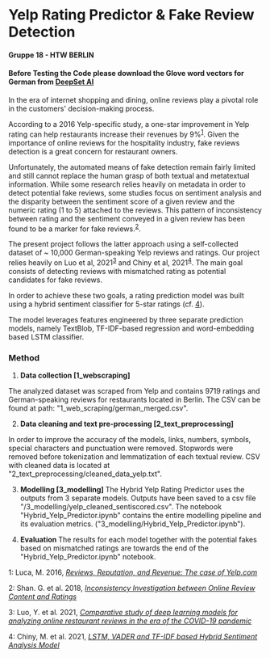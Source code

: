 # Yelp Rating Predictor & Fake Review Detection

#### Gruppe 18 - HTW BERLIN 

 
#### Before Testing the Code please download the Glove word vectors for German from <a href="https://www.deepset.ai/german-word-embeddings">DeepSet AI</a> 


In the era of internet shopping and dining, online reviews play a pivotal role in the customers' decision-making process.

According to a 2016 Yelp-specific study, a one-star improvement in Yelp rating can help restaurants increase their revenues by 9%<sup>[1](#myfootnote1)</sup>.
Given the importance of online reviews for the hospitality industry, fake reviews detection is a great concern for restaurant owners. 

Unfortunately, the automated means of fake detection remain fairly limited and still cannot replace the human grasp of both textual and metatextual information.
While some research relies heavily on metadata in order to detect potential fake reviews, some studies focus on sentiment analysis and the disparity between the sentiment score of a given review and  the numeric rating (1 to 5) attached to the reviews.
This pattern of inconsistency between rating and the sentiment conveyed in a given review has been found to be a marker for fake reviews.<sup>[2](#myfootnote3)</sup>.

The present project follows the latter approach using a self-collected dataset of ~ 10,000 German-speaking Yelp reviews and ratings.
Our project relies heavily on Luo et al, 2021<sup>[3](#myfootnote3)</sup> and Chiny et al, 2021<sup>[4](#myfootnote4)</sup>.
The main goal consists of detecting reviews with mismatched rating as potential candidates for fake reviews.
 

In order to achieve these two goals, a rating prediction model was built using a hybrid sentiment classifier for 5-star ratings (cf. [4](#myfootnote4)).

The model leverages features engineered by three separate prediction models, namely TextBlob, TF-IDF-based regression and word-embedding based LSTM classifier.

### Method 

1. <b> Data collection [1_webscraping] </b>

The analyzed dataset was scraped from Yelp and contains 9719 ratings and German-speaking reviews for restaurants located in Berlin.
The CSV can be found at path: "1_web_scraping/german_merged.csv".

2. <b> Data cleaning and text pre-processing [2_text_preprocessing] </b>

In order to improve the accuracy of the models, links, numbers, symbols, special characters and punctuation were removed.
Stopwords were removed before tokenization and lemmatization of each textual review.
CSV with cleaned data is located at "2_text_preprocessing/cleaned_data_yelp.txt".

3. <b> Modelling [3_modelling] </b>
The Hybrid Yelp Rating Predictor uses the outputs  from 3 separate models. 
Outputs have been saved to a csv file "/3_modelling/yelp_cleaned_sentiscored.csv". 
The notebook "Hybrid_Yelp_Predictor.ipynb" contains the entire modelling pipeline and its evaluation metrics.  ("3_modelling/Hybrid_Yelp_Predictor.ipynb").
 
4. <b> Evaluation </b>
The results for each model together with the potential fakes based on mismatched ratings are towards the end of the "Hybrid_Yelp_Predictor.ipynb" notebook.

<a name="myfootnote1">1</a>: Luca, M. 2016, <i> [Reviews, Reputation, and Revenue: The case of Yelp.com](https://www.hbs.edu/ris/Publication%20Files/12-016_a7e4a5a2-03f9-490d-b093-8f951238dba2.pdf) </i>

<a name="myfootnote2">2</a>: Shan. G. et al. 2018, <i> [Inconsistency Investigation between Online
Review Content and Ratings](https://par.nsf.gov/servlets/purl/10095442) </i>

<a name="myfootnote3">3</a>: Luo, Y. et al. 2021, <i> [Comparative study of deep learning models for analyzing online restaurant reviews in the era of the COVID-19 pandemic](https://www.sciencedirect.com/science/article/pii/S0278431920304011) </i>

<a name="myfootnote4">4</a>: Chiny, M. et al. 2021, <i> [LSTM, VADER and TF-IDF based Hybrid Sentiment Analysis Model](https://thesai.org/Publications/ViewPaper?Volume=12&Issue=7&Code=IJACSA&SerialNo=30) </i>